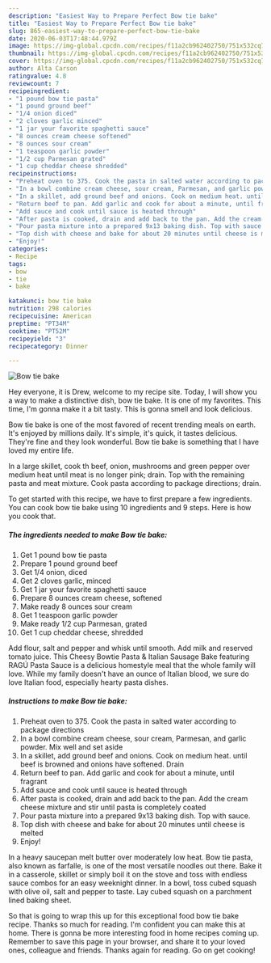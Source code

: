 ```yaml
---
description: "Easiest Way to Prepare Perfect Bow tie bake"
title: "Easiest Way to Prepare Perfect Bow tie bake"
slug: 865-easiest-way-to-prepare-perfect-bow-tie-bake
date: 2020-06-03T17:48:44.979Z
image: https://img-global.cpcdn.com/recipes/f11a2cb962402750/751x532cq70/bow-tie-bake-recipe-main-photo.jpg
thumbnail: https://img-global.cpcdn.com/recipes/f11a2cb962402750/751x532cq70/bow-tie-bake-recipe-main-photo.jpg
cover: https://img-global.cpcdn.com/recipes/f11a2cb962402750/751x532cq70/bow-tie-bake-recipe-main-photo.jpg
author: Alta Carson
ratingvalue: 4.8
reviewcount: 7
recipeingredient:
- "1 pound bow tie pasta"
- "1 pound ground beef"
- "1/4 onion diced"
- "2 cloves garlic minced"
- "1 jar your favorite spaghetti sauce"
- "8 ounces cream cheese softened"
- "8 ounces sour cream"
- "1 teaspoon garlic powder"
- "1/2 cup Parmesan grated"
- "1 cup cheddar cheese shredded"
recipeinstructions:
- "Preheat oven to 375. Cook the pasta in salted water according to package directions"
- "In a bowl combine cream cheese, sour cream, Parmesan, and garlic powder. Mix well and set aside"
- "In a skillet, add ground beef and onions. Cook on medium heat. until beef is browned and onions have softened. Drain"
- "Return beef to pan. Add garlic and cook for about a minute, until fragrant"
- "Add sauce and cook until sauce is heated through"
- "After pasta is cooked, drain and add back to the pan. Add the cream cheese mixture and stir until pasta is completely coated"
- "Pour pasta mixture into a prepared 9x13 baking dish. Top with sauce."
- "Top dish with cheese and bake for about 20 minutes until cheese is melted"
- "Enjoy!"
categories:
- Recipe
tags:
- bow
- tie
- bake

katakunci: bow tie bake 
nutrition: 298 calories
recipecuisine: American
preptime: "PT34M"
cooktime: "PT52M"
recipeyield: "3"
recipecategory: Dinner

---
```



![Bow tie bake](https://img-global.cpcdn.com/recipes/f11a2cb962402750/751x532cq70/bow-tie-bake-recipe-main-photo.jpg)

Hey everyone, it is Drew, welcome to my recipe site. Today, I will show you a way to make a distinctive dish, bow tie bake. It is one of my favorites. This time, I'm gonna make it a bit tasty. This is gonna smell and look delicious.

Bow tie bake is one of the most favored of recent trending meals on earth. It's enjoyed by millions daily. It's simple, it's quick, it tastes delicious. They're fine and they look wonderful. Bow tie bake is something that I have loved my entire life.

In a large skillet, cook th beef, onion, mushrooms and green pepper over medium heat until meat is no longer pink; drain. Top with the remaining pasta and meat mixture. Cook pasta according to package directions; drain.


To get started with this recipe, we have to first prepare a few ingredients. You can cook bow tie bake using 10 ingredients and 9 steps. Here is how you cook that.

<!--inarticleads1-->

##### The ingredients needed to make Bow tie bake:

1. Get 1 pound bow tie pasta
1. Prepare 1 pound ground beef
1. Get 1/4 onion, diced
1. Get 2 cloves garlic, minced
1. Get 1 jar your favorite spaghetti sauce
1. Prepare 8 ounces cream cheese, softened
1. Make ready 8 ounces sour cream
1. Get 1 teaspoon garlic powder
1. Make ready 1/2 cup Parmesan, grated
1. Get 1 cup cheddar cheese, shredded


Add flour, salt and pepper and whisk until smooth. Add milk and reserved tomato juice. This Cheesy Bowtie Pasta &amp; Italian Sausage Bake featuring RAGÚ Pasta Sauce is a delicious homestyle meal that the whole family will love. While my family doesn&#39;t have an ounce of Italian blood, we sure do love Italian food, especially hearty pasta dishes. 

<!--inarticleads2-->

##### Instructions to make Bow tie bake:

1. Preheat oven to 375. Cook the pasta in salted water according to package directions
1. In a bowl combine cream cheese, sour cream, Parmesan, and garlic powder. Mix well and set aside
1. In a skillet, add ground beef and onions. Cook on medium heat. until beef is browned and onions have softened. Drain
1. Return beef to pan. Add garlic and cook for about a minute, until fragrant
1. Add sauce and cook until sauce is heated through
1. After pasta is cooked, drain and add back to the pan. Add the cream cheese mixture and stir until pasta is completely coated
1. Pour pasta mixture into a prepared 9x13 baking dish. Top with sauce.
1. Top dish with cheese and bake for about 20 minutes until cheese is melted
1. Enjoy!


In a heavy saucepan melt butter over moderately low heat. Bow tie pasta, also known as farfalle, is one of the most versatile noodles out there. Bake it in a casserole, skillet or simply boil it on the stove and toss with endless sauce combos for an easy weeknight dinner. In a bowl, toss cubed squash with olive oil, salt and pepper to taste. Lay cubed squash on a parchment lined baking sheet. 

So that is going to wrap this up for this exceptional food bow tie bake recipe. Thanks so much for reading. I'm confident you can make this at home. There is gonna be more interesting food in home recipes coming up. Remember to save this page in your browser, and share it to your loved ones, colleague and friends. Thanks again for reading. Go on get cooking!
